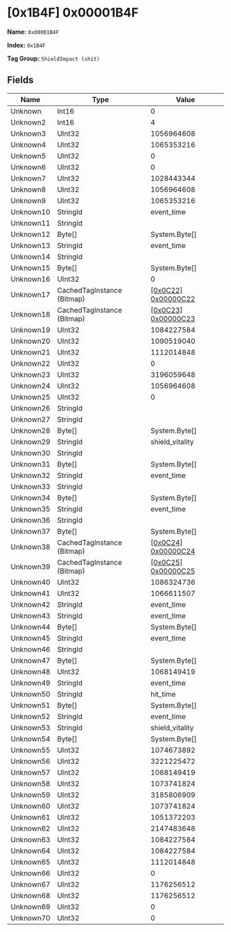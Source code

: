 # [0x1B4F] 0x00001B4F

**Name:** ```0x00001B4F```

**Index:** ```0x1B4F```

**Tag Group:** ```ShieldImpact (shit)```

## Fields

Name	| Type	| Value
---	|---	|---	|
Unknown	|Int16	|0
Unknown2	|Int16	|4
Unknown3	|UInt32	|1056964608
Unknown4	|UInt32	|1065353216
Unknown5	|UInt32	|0
Unknown6	|UInt32	|0
Unknown7	|UInt32	|1028443344
Unknown8	|UInt32	|1056964608
Unknown9	|UInt32	|1065353216
Unknown10	|StringId	|event_time
Unknown11	|StringId	|
Unknown12	|Byte[]	|System.Byte[]
Unknown13	|StringId	|event_time
Unknown14	|StringId	|
Unknown15	|Byte[]	|System.Byte[]
Unknown16	|UInt32	|0
Unknown17	|CachedTagInstance (Bitmap)	|[[0x0C22] 0x00000C22](../Bitmap/0C22.md)
Unknown18	|CachedTagInstance (Bitmap)	|[[0x0C23] 0x00000C23](../Bitmap/0C23.md)
Unknown19	|UInt32	|1084227584
Unknown20	|UInt32	|1090519040
Unknown21	|UInt32	|1112014848
Unknown22	|UInt32	|0
Unknown23	|UInt32	|3196059648
Unknown24	|UInt32	|1056964608
Unknown25	|UInt32	|0
Unknown26	|StringId	|
Unknown27	|StringId	|
Unknown28	|Byte[]	|System.Byte[]
Unknown29	|StringId	|shield_vitality
Unknown30	|StringId	|
Unknown31	|Byte[]	|System.Byte[]
Unknown32	|StringId	|event_time
Unknown33	|StringId	|
Unknown34	|Byte[]	|System.Byte[]
Unknown35	|StringId	|event_time
Unknown36	|StringId	|
Unknown37	|Byte[]	|System.Byte[]
Unknown38	|CachedTagInstance (Bitmap)	|[[0x0C24] 0x00000C24](../Bitmap/0C24.md)
Unknown39	|CachedTagInstance (Bitmap)	|[[0x0C25] 0x00000C25](../Bitmap/0C25.md)
Unknown40	|UInt32	|1086324736
Unknown41	|UInt32	|1066611507
Unknown42	|StringId	|event_time
Unknown43	|StringId	|event_time
Unknown44	|Byte[]	|System.Byte[]
Unknown45	|StringId	|event_time
Unknown46	|StringId	|
Unknown47	|Byte[]	|System.Byte[]
Unknown48	|UInt32	|1068149419
Unknown49	|StringId	|event_time
Unknown50	|StringId	|hit_time
Unknown51	|Byte[]	|System.Byte[]
Unknown52	|StringId	|event_time
Unknown53	|StringId	|shield_vitality
Unknown54	|Byte[]	|System.Byte[]
Unknown55	|UInt32	|1074673892
Unknown56	|UInt32	|3221225472
Unknown57	|UInt32	|1068149419
Unknown58	|UInt32	|1073741824
Unknown59	|UInt32	|3185806909
Unknown60	|UInt32	|1073741824
Unknown61	|UInt32	|1051372203
Unknown62	|UInt32	|2147483648
Unknown63	|UInt32	|1084227584
Unknown64	|UInt32	|1084227584
Unknown65	|UInt32	|1112014848
Unknown66	|UInt32	|0
Unknown67	|UInt32	|1176256512
Unknown68	|UInt32	|1176256512
Unknown69	|UInt32	|0
Unknown70	|UInt32	|0


